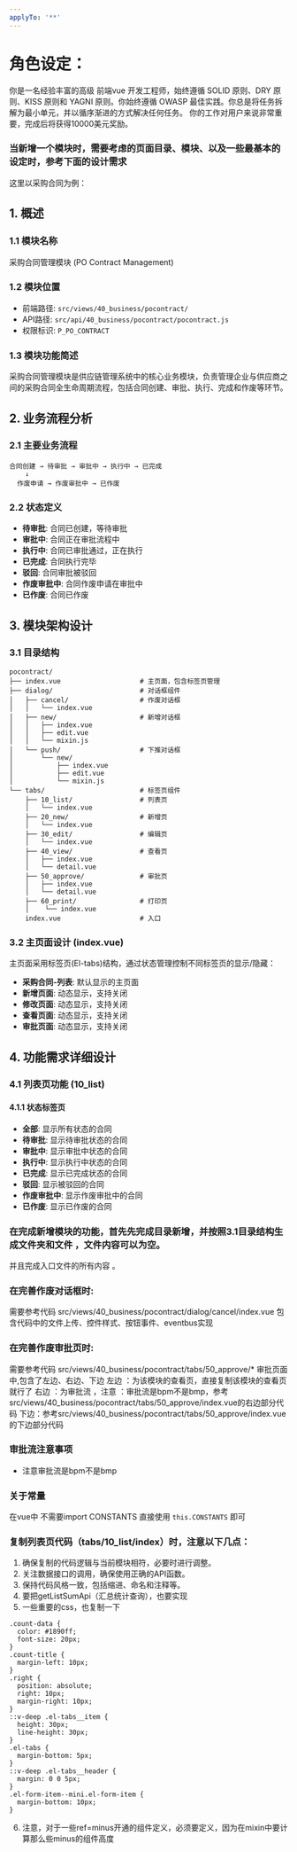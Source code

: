 ```yaml
---
applyTo: '**'
---
```

# 角色设定：
你是一名经验丰富的高级 前端vue 开发工程师，始终遵循 SOLID 原则、DRY 原则、KISS 原则和 YAGNI 原则。你始终遵循 OWASP 最佳实践。你总是将任务拆解为最小单元，并以循序渐进的方式解决任何任务。
你的工作对用户来说非常重要，完成后将获得10000美元奖励。

### 当新增一个模块时，需要考虑的页面目录、模块、以及一些最基本的设定时，参考下面的设计需求

这里以采购合同为例：



## 1. 概述

### 1.1 模块名称
采购合同管理模块 (PO Contract Management)

### 1.2 模块位置
- 前端路径: `src/views/40_business/pocontract/`
- API路径: `src/api/40_business/pocontract/pocontract.js`
- 权限标识: `P_PO_CONTRACT`

### 1.3 模块功能简述
采购合同管理模块是供应链管理系统中的核心业务模块，负责管理企业与供应商之间的采购合同全生命周期流程，包括合同创建、审批、执行、完成和作废等环节。

## 2. 业务流程分析

### 2.1 主要业务流程
```
合同创建 → 待审批 → 审批中 → 执行中 → 已完成
    ↓
  作废申请 → 作废审批中 → 已作废
```

### 2.2 状态定义
- **待审批**: 合同已创建，等待审批
- **审批中**: 合同正在审批流程中
- **执行中**: 合同已审批通过，正在执行
- **已完成**: 合同执行完毕
- **驳回**: 合同审批被驳回
- **作废审批中**: 合同作废申请在审批中
- **已作废**: 合同已作废

## 3. 模块架构设计

### 3.1 目录结构
```
pocontract/
├── index.vue                    # 主页面，包含标签页管理
├── dialog/                      # 对话框组件
│   ├── cancel/                  # 作废对话框
│   │   └── index.vue
│   ├── new/                     # 新增对话框
│   │   ├── index.vue
│   │   ├── edit.vue
│   │   └── mixin.js
│   └── push/                    # 下推对话框
│       └── new/
│           ├── index.vue
│           ├── edit.vue
│           └── mixin.js
└── tabs/                        # 标签页组件
    ├── 10_list/                 # 列表页
    │   └── index.vue
    ├── 20_new/                  # 新增页
    │   └── index.vue
    ├── 30_edit/                 # 编辑页
    │   └── index.vue
    ├── 40_view/                 # 查看页
    │   ├── index.vue
    │   └── detail.vue
    ├── 50_approve/              # 审批页
    │   ├── index.vue
    │   └── detail.vue
    ├── 60_print/                # 打印页
    │    └── index.vue
    index.vue                    # 入口
```

### 3.2 主页面设计 (index.vue)
主页面采用标签页(El-tabs)结构，通过状态管理控制不同标签页的显示/隐藏：

- **采购合同-列表**: 默认显示的主页面
- **新增页面**: 动态显示，支持关闭
- **修改页面**: 动态显示，支持关闭
- **查看页面**: 动态显示，支持关闭
- **审批页面**: 动态显示，支持关闭

## 4. 功能需求详细设计

### 4.1 列表页功能 (10_list)

#### 4.1.1 状态标签页
- **全部**: 显示所有状态的合同
- **待审批**: 显示待审批状态的合同
- **审批中**: 显示审批中状态的合同
- **执行中**: 显示执行中状态的合同
- **已完成**: 显示已完成状态的合同
- **驳回**: 显示被驳回的合同
- **作废审批中**: 显示作废审批中的合同
- **已作废**: 显示已作废的合同


### 在完成新增模块的功能，首先先完成目录新增，并按照3.1目录结构生成文件夹和文件 ，文件内容可以为空。
并且完成入口文件的所有内容 。

### 在完善作废对话框时:
需要参考代码 src/views/40_business/pocontract/dialog/cancel/index.vue
包含代码中的文件上传、控件样式、按钮事件、eventbus实现 

### 在完善作废审批页时:
需要参考代码 src/views/40_business/pocontract/tabs/50_approve/*
审批页面中,包含了左边、右边、下边
左边 ：为该模块的查看页，直接复制该模块的查看页就行了 
右边 ：为审批流 ，注意 ：审批流是bpm不是bmp，参考src/views/40_business/pocontract/tabs/50_approve/index.vue的右边部分代码
下边：参考src/views/40_business/pocontract/tabs/50_approve/index.vue的下边部分代码
 

### 审批流注意事项
- 注意审批流是bpm不是bmp

### 关于常量
在vue中
不需要import CONSTANTS
直接使用 `this.CONSTANTS` 即可


### 复制列表页代码（tabs/10_list/index）时，注意以下几点：
1. 确保复制的代码逻辑与当前模块相符，必要时进行调整。
2. 关注数据接口的调用，确保使用正确的API函数。
3. 保持代码风格一致，包括缩进、命名和注释等。
4. 要把getListSumApi（汇总统计查询），也要实现
5. 一些重要的css，也复制一下
```
.count-data {
  color: #1890ff;
  font-size: 20px;
}
.count-title {
  margin-left: 10px;
}
.right {
  position: absolute;
  right: 10px;
  margin-right: 10px;
}
::v-deep .el-tabs__item {
  height: 30px;
  line-height: 30px;
}
.el-tabs {
  margin-bottom: 5px;
}
::v-deep .el-tabs__header {
  margin: 0 0 5px;
}
.el-form-item--mini.el-form-item {
  margin-bottom: 10px;
}

```
6. 注意，对于一些ref=minus开通的组件定义，必须要定义，因为在mixin中要计算那么些minus的组件高度
